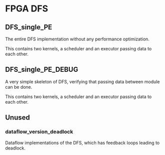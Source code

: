 # FPGA DFS 

## DFS_single_PE

The entire DFS implementation without any performance optimization. 

This contains two kernels, a scheduler and an executor passing data to each other. 

## DFS_single_PE_DEBUG

A very simple skeleton of DFS, verifying that passing data between module can be done. 

This contains two kernels, a scheduler and an executor passing data to each other. 

## Unused

### dataflow_version_deadlock

Dataflow implementations of the DFS, which has feedback loops leading to deadlock.